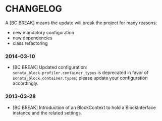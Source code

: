 CHANGELOG
=========

A [BC BREAK] means the update will break the project for many reasons:

* new mandatory configuration
* new dependencies
* class refactoring

### 2014-03-10

* [BC BREAK] Updated configuration: ``sonata_block.profiler.container_types`` is deprecated in favor of ``sonata_block.container.types``; please update your configuration accordingly.

### 2013-03-28

* [BC BREAK] Introduction of an BlockContext to hold a BlockInterface instance and the related settings.

